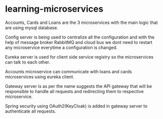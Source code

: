 # learning-microservices

Accounts, Cards and Loans are the 3 microservices with the main logic that are using mysql database.

Config server is being used to centralize all the configuration and with the help of message broker RabbitMQ and cloud bus we dont need to restart any microservice everytime a configuration is changed.

Eureka server is used for client side service registry so the microservices can talk to each other.

Accounts microservice can communicate with loans and cards microservices using eureka client.

Gateway server is as per the name suggests the API gateway that will be responsible to handle all requests and redirecting them to respective microservice.

Spring security using OAuth2(KeyCloak) is added in gateway server to authenticate all requests.
